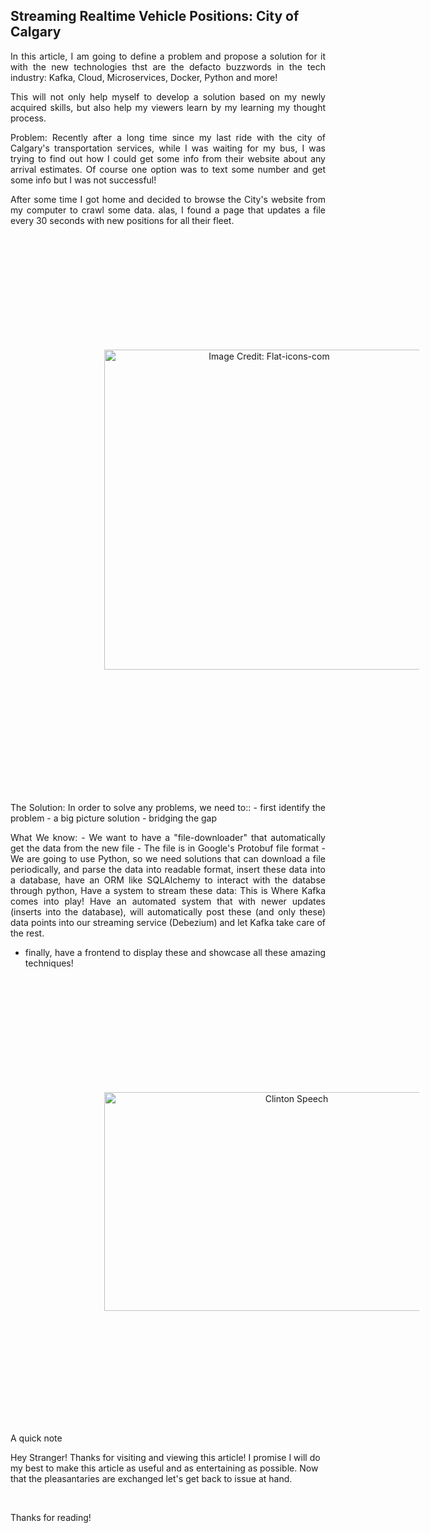 <style>

        .center {
          margin: auto;
          width: 100%;
          font-size: 18PX;
          /* border: 3px solid #73AD21; */
          padding: 10px;
        }
        /* .center:hover{
          background-color: #34495E;
          color : #FDFEFE;
          } */

</style>

<style>
        .markk {
           background-color: #34495E;
           color: #FDFEFE;
        }       

</style>

<style>
      .img-container {
        text-align: center;
      }
    </style>

## Streaming Realtime Vehicle Positions: City of Calgary

<div style="text-align: justify">
<p>

In this article, I am going to define a problem and propose a solution for it with the new technologies thst are the defacto buzzwords in the tech industry: Kafka, Cloud, Microservices, Docker, Python and more!

This will not only help myself to develop a solution based on my newly acquired skills, but also help my viewers learn by my learning my thought process.

Problem:
Recently after a long time since my last ride with the city of Calgary's transportation services, while I was waiting for my bus, I was trying to find out how I could get some info from their website about any arrival estimates. Of course one option was to text some number and get some info but I was not successful!

After some time I got home and decided to browse the City's website from my computer to crawl some data. alas, I found a page that updates a file every 30 seconds with new positions for all their fleet.

</p>
</div>








<div style="text-align: justify">
<p>
<p>
</div>
<br>
<br>
<div class="img-container">

<img id="poster" style="margin: 150; max-width: 100%; text-align:center; " title="Image Credit: Flat-icons-com" src="https://imgtr.ee/images/2023/04/09/n94mx.png" width="512" height="512">
</div>
<p>
</p>
<br>
<br>
<div style="text-align: justify">
<p>
The Solution:
In order to solve any problems, we need to::
 - first identify the problem
 - a big picture solution
 - bridging the gap
</p>


<p>
What We know: 
- We want to have a "file-downloader" that automatically get the data from the new file
- The file is in Google's Protobuf file format
- We are going to use Python, so we need solutions that can download a file periodically,
  and parse the data into readable format, insert these data into a database, have an ORM like SQLAlchemy to interact with the databse through python, Have a system to stream these data: This is Where Kafka comes into play!
  Have an automated system that with newer updates (inserts into the database), will automatically post these (and only these) data points into our streaming service (Debezium) and let Kafka take care of the rest.

  - finally, have a frontend to display these and showcase all these amazing techniques! 
</p>

</div>


<div class="img-container">
<br>
<br>

<img id="poster" style="margin: 150; max-width: 100%; text-align:center; " title="Clinton Speech" src="https://imgtr.ee/images/2023/04/09/n9Bgc.png" width="600" height="350">
</div>

<div style="text-align: justify">
<p>
</p>
<p>

</p>
<br>
<p>
A quick note

</p>

</div>

Hey Stranger! Thanks for visiting and viewing this article! I promise I will do my best to make this article as useful and as entertaining as possible. Now that the pleasantaries are exchanged let's get back to issue at hand. 

<br>

Thanks for reading!

